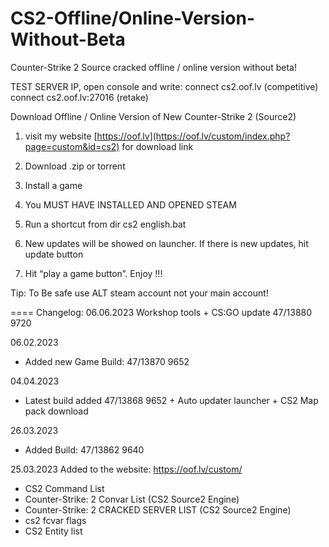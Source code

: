 # CS2-Offline/Online-Version-Without-Beta
Counter-Strike 2 Source cracked offline / online version without beta!

TEST SERVER IP, open console and write: 
connect cs2.oof.lv (competitive)
connect cs2.oof.lv:27016 (retake)

Download Offline / Online Version of New Counter-Strike 2 (Source2) 




1. visit my website [https://oof.lv](https://oof.lv/custom/index.php?page=custom&id=cs2) for download link

2. Download .zip or torrent

3. Install a game

4. You MUST HAVE INSTALLED AND OPENED STEAM

5. Run a shortcut from dir cs2 english.bat

6. New updates will be showed on launcher. If there is new updates, hit update button

7. Hit “play a game button”. Enjoy !!!

Tip: To Be safe use ALT steam account not your main account!


====
Changelog:
06.06.2023
Workshop tools + CS:GO update 47/13880 9720 

06.02.2023

- Added new  Game Build: 47/13870 9652

04.04.2023

- Latest build added 47/13868 9652 + Auto updater launcher + CS2 Map pack download

26.03.2023
- Added Build: 47/13862 9640

25.03.2023
Added to the website: https://oof.lv/custom/

- CS2 Command List
- Counter-Strike: 2 Convar List (CS2 Source2 Engine)
- Counter-Strike: 2 CRACKED SERVER LIST (CS2 Source2 Engine)
- cs2 fcvar flags
- CS2 Entity list
